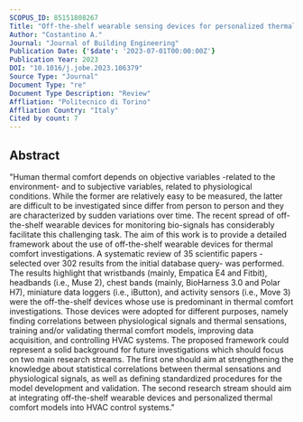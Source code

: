 ```yaml
---
SCOPUS_ID: 85151808267
Title: "Off-the-shelf wearable sensing devices for personalized thermal comfort models: A systematic review on their use in scientific research"
Author: "Costantino A."
Journal: "Journal of Building Engineering"
Publication Date: {'$date': '2023-07-01T00:00:00Z'}
Publication Year: 2023
DOI: "10.1016/j.jobe.2023.106379"
Source Type: "Journal"
Document Type: "re"
Document Type Description: "Review"
Affliation: "Politecnico di Torino"
Affliation Country: "Italy"
Cited by count: 7
---
```


## Abstract
"Human thermal comfort depends on objective variables -related to the environment- and to subjective variables, related to physiological conditions. While the former are relatively easy to be measured, the latter are difficult to be investigated since differ from person to person and they are characterized by sudden variations over time. The recent spread of off-the-shelf wearable devices for monitoring bio-signals has considerably facilitate this challenging task. The aim of this work is to provide a detailed framework about the use of off-the-shelf wearable devices for thermal comfort investigations. A systematic review of 35 scientific papers -selected over 302 results from the initial database query- was performed. The results highlight that wristbands (mainly, Empatica E4 and Fitbit), headbands (i.e., Muse 2), chest bands (mainly, BioHarness 3.0 and Polar H7), miniature data loggers (i.e., iButton), and activity sensors (i.e., Move 3) were the off-the-shelf devices whose use is predominant in thermal comfort investigations. Those devices were adopted for different purposes, namely finding correlations between physiological signals and thermal sensations, training and/or validating thermal comfort models, improving data acquisition, and controlling HVAC systems. The proposed framework could represent a solid background for future investigations which should focus on two main research streams. The first one should aim at strengthening the knowledge about statistical correlations between thermal sensations and physiological signals, as well as defining standardized procedures for the model development and validation. The second research stream should aim at integrating off-the-shelf wearable devices and personalized thermal comfort models into HVAC control systems."
